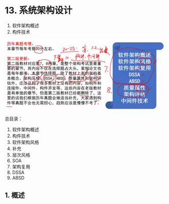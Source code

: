 # 13. 系统架构设计

1. 软件架构概述
2. 构件技术



![image-20250424223651991](./assets/image-20250424223651991.png)

总目录：

1. 软件架构概述
2. 构件技术
3. 软件架构风格
4. 补充
5. 层次风格
6. SOA
7. 架构复用
8. DSSA
9. ABSD



## 1. 概述



